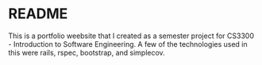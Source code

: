# README

This is a portfolio weebsite that I created as a semester project for CS3300 - Introduction to Software Engineering. A few of the technologies used in this were rails, rspec, bootstrap, and simplecov.
